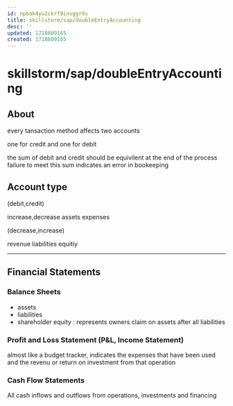 ```yaml
---
id: npbak4yu2ckrf9invggr9s
title: skillstorm/sap/doubleEntryAccounting
desc: ''
updated: 1718809165
created: 1718809165
---
```

# skillstorm/sap/doubleEntryAccounting

## About

every tansaction method affects two accounts

one for credit and one for debit

the sum of debit and credit should be equivilent at the end of the process
failure to meet this sum indicates an error in bookeeping


## Account type
(debit,credit)

increase,decrease
assets
expenses

(decrease,increase)

revenue
liabilities
equitiy

---

## Financial Statements

### Balance Sheets
- assets
- liabilities
- shareholder equity : represents owners claim on assets after all liabilities

### Profit and Loss Statement (P&L, Income Statement)

almost like a budget tracker, indicates the expenses that have been used
and the revenu or return on investment from that operation

### Cash Flow Statements

All cash inflows and outflows from operations, investments and financing
